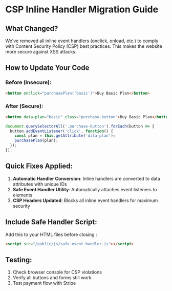 # CSP Inline Handler Migration Guide

## What Changed?
We've removed all inline event handlers (onclick, onload, etc.) to comply with Content Security Policy (CSP) best practices. This makes the website more secure against XSS attacks.

## How to Update Your Code

### Before (Insecure):
```html
<button onclick="purchasePlan('basic')">Buy Basic Plan</button>
```

### After (Secure):
```html
<button data-plan="basic" class="purchase-button">Buy Basic Plan</button>
```

```javascript
document.querySelectorAll('.purchase-button').forEach(button => {
  button.addEventListener('click', function() {
    const plan = this.getAttribute('data-plan');
    purchasePlan(plan);
  });
});
```

## Quick Fixes Applied:

1. **Automatic Handler Conversion**: Inline handlers are converted to data attributes with unique IDs
2. **Safe Event Handler Utility**: Automatically attaches event listeners to elements
3. **CSP Headers Updated**: Blocks all inline event handlers for maximum security

## Include Safe Handler Script:
Add this to your HTML files before closing </body>:
```html
<script src="/public/js/safe-event-handler.js"></script>
```

## Testing:
1. Check browser console for CSP violations
2. Verify all buttons and forms still work
3. Test payment flow with Stripe
